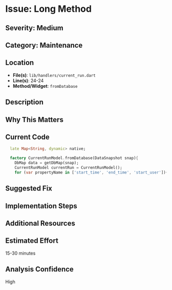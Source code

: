 # Issue: Long Method

## Severity: Medium

## Category: Maintenance

## Location
- **File(s)**: `lib/handlers/current_run.dart`
- **Line(s)**: 24-24
- **Method/Widget**: `fromDatabase`

## Description


## Why This Matters


## Current Code
```dart
  late Map<String, dynamic> native;

  factory CurrentRunModel.fromDatabase(DataSnapshot snap){
    DbMap data = getDbMap(snap);
    CurrentRunModel currentRun = CurrentRunModel();
    for (var propertyName in ['start_time', 'end_time', 'start_user']){
```

## Suggested Fix


## Implementation Steps


## Additional Resources


## Estimated Effort
15-30 minutes

## Analysis Confidence
High
